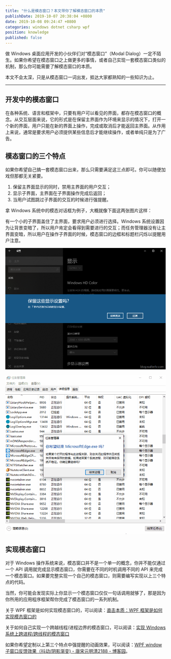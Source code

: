 ```yaml
---
title: "什么是模态窗口？本文带你了解模态窗口的本质"
publishDate: 2019-10-07 20:38:04 +0800
date: 2019-10-08 09:24:47 +0800
categories: windows dotnet csharp wpf
position: knowledge
published: false
---
```


做 Windows 桌面应用开发的小伙伴们对“模态窗口”（Modal Dialog）一定不陌生。如果你希望在模态窗口之上做更多的事情，或者自己实现一套模态窗口类似的机制，那么你可能需要了解模态窗口的本质。

本文不会太深，只是从模态窗口一词出发，抵达大家都熟知的一些知识为止。

---

<div id="toc"></div>

## 开发中的模态窗口

在各种系统、语言和框架中，只要有用户可以看见的界面，都存在模态窗口的概念。从交互层面来说，它的形式是在保留主界面作为环境来显示的情况下，打开一个新的界面，用户只能在新的界面上操作，完成或取消后才能返回主界面。从作用上来说，通常是要求用户必须提供某些信息后才能继续操作，或者单纯只是为了广告。

## 模态窗口的三个特点

如果你希望自己搞一套模态窗口出来，那么只需要满足这三点即可。你可以随便加戏但那都无关紧要。

1. 保留主界面显示的同时，禁用主界面的用户交互；
2. 显示子界面，主界面在子界面操作完成后返回；
3. 当用户试图跳过子界面的交互的时候进行强提醒。

拿 Windows 系统中的模态对话框为例子，大概就像下面这两张图片这样：

有一个小的子界面盖住了主界面，要求用户必须进行选择。Windows 系统设置因为让背景变暗了，所以用户肯定会看得到需要进行的交互；而任务管理器没有让主界面变暗，所以用户在操作子界面的时候，模态窗口的边框和标题栏闪烁以提醒用户注意。

![Windows 系统设置](/static/posts/2019-10-08-09-01-47.png)

![任务管理器](/static/posts/2019-10-08-modal-dialog-twinkle.gif)

## 实现模态窗口

对于 Windows 操作系统来说，模态窗口并不是一个单一的概念，你并不能仅通过一个 API 调用就完成显示模态窗口，你需要在不同的时机调用不同的 API 来完成一个模态窗口。如果要完整实现一个自己的模态窗口，则需要编写实现以上三个特点的代码。

当然，你可能会发现实际上你显示一个模态窗口仅仅一句话调用就够了，那是因为你所用的应用程序框架帮你完成了模态窗口的一系列机制。

关于 WPF 框架是如何实现模态窗口的，可以阅读：[直击本质：WPF 框架是如何实现模态窗口的](/post/how-does-wpf-implement-modal-dialog.html)

关于如何自己实现一个跨越线程/进程边界的模态窗口，可以阅读：[实现 Windows 系统上跨进程/跨线程的模态窗口](/post/implement-own-modal-dialogs-across-processes-or-threads.html)

如果你希望定制以上第三个特点中强提醒的动画效果，可以阅读：[WPF window 子窗口反馈效果（抖动/阴影渐变) - 唐宋元明清2188 - 博客园](https://www.cnblogs.com/kybs0/p/7357759.html)。
